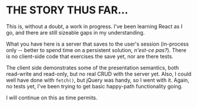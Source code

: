 # THE STORY THUS FAR...
This is, without a doubt, a work in progress. I've been learning React as I go, and there are still sizeable 
gaps in my understanding.

What you have here is a server that saves to the user's session (in-process only -- better to spend time on a
persistent solution, *n'est-ce pas?*). There is no client-side code that exercises the save yet, nor are there
tests.

The client side demonstrates some of the presentation semantics, both read-write and read-only, but no real
CRUD with the server yet. Also, I could well have done with `fetch()`, but jQuery was handy, so I went with
it. Again, no tests yet, I've been trying to get basic happy-path functionality going.

I will continue on this as time permits.